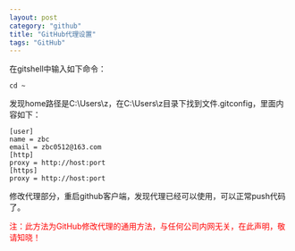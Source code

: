 ```yaml
---
layout: post
category: "github"
title: "GitHub代理设置"
tags: "GitHub"
---
```


在gitshell中输入如下命令：  

    cd ~

发现home路径是C:\Users\z，在C:\Users\z目录下找到文件.gitconfig，里面内容如下：  

    [user]
    name = zbc
    email = zbc0512@163.com
    [http]
    proxy = http://host:port
    [https]
    proxy = http://host:port

修改代理部分，重启github客户端，发现代理已经可以使用，可以正常push代码了。  

<font color="#F00">注：此方法为GitHub修改代理的通用方法，与任何公司内网无关，在此声明，敬请知晓！</font>  
